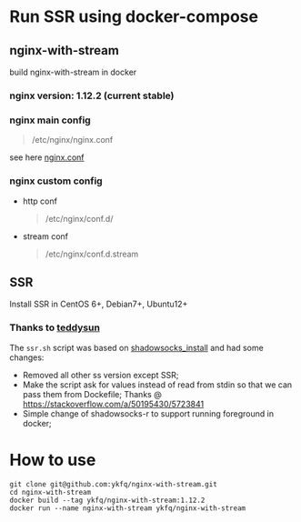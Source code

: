 # Run SSR using docker-compose

## nginx-with-stream
build nginx-with-stream in docker

### nginx version: 1.12.2 (current stable)

### nginx main config
> /etc/nginx/nginx.conf

see here [nginx.conf](https://github.com/ykfq/nginx-with-stream/blob/master/conf/nginx.conf)

### nginx custom config
- http conf
  > /etc/nginx/conf.d/
- stream conf
  > /etc/nginx/conf.d.stream

## SSR
Install SSR in CentOS 6+, Debian7+, Ubuntu12+

### Thanks to [teddysun](https://teddysun.com/486.html)
The `ssr.sh` script was based on [shadowsocks_install](https://raw.githubusercontent.com/teddysun/shadowsocks_install/master/shadowsocks-all.sh) and had some changes:

- Removed all other ss version except SSR;
- Make the script ask for values instead of read from stdin so that we can pass them from Dockefile;
  Thanks @ https://stackoverflow.com/a/50195430/5723841
- Simple change of shadowsocks-r to support running foreground in docker; 


# How to use
```
git clone git@github.com:ykfq/nginx-with-stream.git
cd nginx-with-stream
docker build --tag ykfq/nginx-with-stream:1.12.2
docker run --name nginx-with-stream ykfq/nginx-with-stream
```

